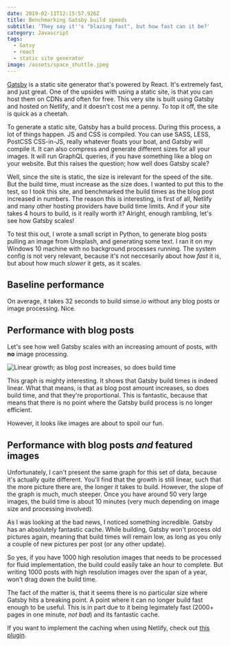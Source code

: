 ```yaml
---
date: 2019-02-11T12:15:57.926Z
title: Benchmarking Gatsby build speeds
subtitle: 'They say it''s "blazing fast", but how fast can it be?'
category: Javascript
tags:
  - Gatsy
  - react
  - static site generator
image: /assets/space_shuttle.jpeg
---
```

[Gatsby](https://www.gatsbyjs.org/) is a static site generator that's powered by React. It's extremely fast, and just great. One of the upsides with using a static site, is that you can host them on CDNs and often for free. This very site is built using Gatsby and hosted on Netlify, and it doesn't cost me a penny. To top it off, the site is quick as a cheetah.

To generate a static site, Gatsby has a build process. During this process, a lot of things happen. JS and CSS is compiled. You can use SASS, LESS, PostCSS CSS-in-JS, really whatever floats your boat, and Gatsby will compile it. It can also compress and generate different sizes for all your images. It will run GraphQL queries, if you have something like a blog on your website. But this raises the question; how well does Gatsby scale? 

Well, since the site is static, the size is irelevant for the speed of the site. But the build time, must increase as the size does. I wanted to put this to the test, so I took this site, and benchmarked the build times as the blog post increased in numbers. The reason this is interesting, is first of all, Netlify and many other hosting providers have build time limits. And if your site takes 4 hours to build, is it really worth it? Alright, enough rambling, let's see how Gatsby scales!

To test this out, I wrote a small script in Python, to generate blog posts pulling an image from Unsplash, and generating some text. I ran it on my Windows 10 machine with no background processes running. The system config is not very relevant, because it's not neccesarily about how _fast_ it is, but about how much _slower_ it gets, as it scales.

## Baseline performance

On average, it takes 32 seconds to build simse.io without any blog posts or image processing. Nice.

## Performance with blog posts

Let's see how well Gatsby scales with an increasing amount of posts, with **no** image processing. 

![Linear growth; as blog post increases, so does build time](/assets/graph.png "Build time graphed against blog post number")

This graph is mighty interesting. It shows that Gatsby build times is indeed linear. What that means, is that as blog post amount increases, so does build time, and that they're proportional. This is fantastic, because that means that there is no point where the Gatsby build process is no longer efficient.

However, it looks like images are about to spoil our fun.

## Performance with blog posts _and_ featured images

Unfortunately, I can't present the same graph for this set of data, because it's actually quite different. You'll find that the growth is still linear, such that the more picture there are, the longer it takes to build. However, the slope of the graph is much, much steeper. Once you have around 50 very large images, the build time is about 10 minutes (very much depending on image size and processing involved). 

As I was looking at the bad news, I noticed something incredible. Gatsby has an absolutely fantastic cache. While building, Gatsby won't process old pictures again, meaning that build times will remain low, as long as you only a couple of new pictures per post (or any other update).

So yes, if you have 1000 high resolution images that needs to be processed for fluid implementation, the build could easily take an hour to complete. But writing 1000 posts with high resolution images over the span of a year, won't drag down the build time.

The fact of the matter is, that it seems there is no particular size where Gatsby hits a breaking point. A point where it can no longer build fast enough to be useful. This is in part due to it being legimately fast (2000+ pages in one minute, _not bad_) and its fantastic cache.

If you want to implement the caching when using Netlify, check out [this plugin](https://github.com/axe312ger/gatsby-plugin-netlify-cache).

